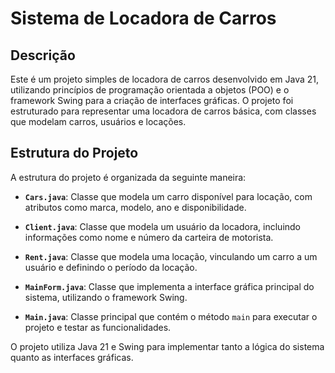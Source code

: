 
# Sistema de Locadora de Carros

## Descrição

Este é um projeto simples de locadora de carros desenvolvido em Java 21, utilizando princípios de programação orientada a objetos (POO) e o framework Swing para a criação de interfaces gráficas. O projeto foi estruturado para representar uma locadora de carros básica, com classes que modelam carros, usuários e locações.

## Estrutura do Projeto

A estrutura do projeto é organizada da seguinte maneira:

- **`Cars.java`**: Classe que modela um carro disponível para locação, com atributos como marca, modelo, ano e disponibilidade.

- **`Client.java`**: Classe que modela um usuário da locadora, incluindo informações como nome e número da carteira de motorista.

- **`Rent.java`**: Classe que modela uma locação, vinculando um carro a um usuário e definindo o período da locação.

- **`MainForm.java`**: Classe que implementa a interface gráfica principal do sistema, utilizando o framework Swing.

- **`Main.java`**: Classe principal que contém o método `main` para executar o projeto e testar as funcionalidades.

O projeto utiliza Java 21 e Swing para implementar tanto a lógica do sistema quanto as interfaces gráficas.
